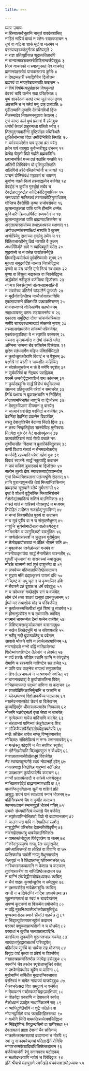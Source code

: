 ```yaml
---
title: ०५५

---
```

व्यास उवाच-  
न हिंस्यात्सर्वभूतानि नानृतं वावदेत्क्वचित्  
नाहितं नाप्रिंयं वाच्यं न स्तेनः स्यात्कदाचन १  
तृणं वा यदि वा शाकं मृदं वा जलमेव च  
परस्यापहरञ्जंतुर्नरकं प्रतिपद्यते २  
न राज्ञः प्रतिगृह्णीयान्न शूद्रात्पतितादपि  
न चान्यस्मादशक्तश्चेन्निंदितान्वर्जयेद्बुधः ३  
नित्यं याचनको न स्यात्पुनस्तं नैव याचयेत्  
प्राणानपहरत्येवं याचकस्तस्य दुर्मतेः ४  
न देवद्रव्यहारी स्याद्विशेषेण द्विजोत्तमः  
ब्रह्मस्वं वा नापहरेदापत्स्वपि कदाचन ५  
न विषं विषमित्याहुर्ब्रह्मस्वं विषमुच्यते  
देवस्वं चापि यत्नेन सदा परिहरेत्ततः ६  
पुष्पं शाकोदकं काष्ठं तथा मूलं फलं तृणम्  
अदत्तानि च न स्तेयं मनुः प्राह प्रजापतिः ७  
गृहीतव्यानि पुष्पाणि देवार्चनविधौ द्विजः  
नैकस्मादेव नियतमननुज्ञाय केवलम् ८  
तृणं काष्ठं फलं पुष्पं प्रकाशं वै हरेद्बुधः  
धर्मार्थं केवलं प्राहुरन्यथा पतितो भवेत् ९  
तिलमुद्गयवादीनां मुष्टिर्ग्राह्या पथिस्थितैः  
क्षुधितैर्नान्यथा विप्रा धर्मादिभिरिति स्थितिः १०  
न धर्मस्यापदेशेन पापं कृत्वा व्रतं चरेत्  
व्रतेन पापं व्यागुह्य कुर्वन्स्त्रीशूद्र दंभनम् ११  
प्रेत्येह चेदृशो विप्रो गर्ह्यते ब्रह्मवादिभिः  
छद्मनाचरितं यच्च व्रतं रक्षांसि गच्छति १२  
अलिंगी लिंगिवेषेण यो वृत्तिमुपतिष्ठति  
सलिगिंनो हरेदेनस्तिर्यग्योनौ च जायते १३  
याचनं योनिसंबंधं सहवासं च भाषणम्  
कुर्वाणः पतते नित्यं तस्माद्यत्नेन वर्जयेत् १४  
देवद्रोहं न कुर्वीत गुरुद्रोहं तथैव च  
देवद्रोहाद्गुरुद्रोहः कोटिकोटिगुणाधिकः १५  
जनापवादो नास्तिक्यं तस्मात्कोटिगुणाधिकम्  
गोभिश्च दैवतैर्विप्रैः कृष्या राजोपसेवया १६  
कुलान्यकुलतां यांति यानि हीनानि धर्म्मतः  
कुविचारैः क्रियालोपैर्वेदानध्ययनेन च १७  
कुलान्यकुलतां यांति ब्राह्मणाऽतिक्रमेण च  
अनृतात्पारदार्याच्च तथाऽभक्ष्यस्य भक्षणात् १८  
अगोत्रधर्म्माचरणात्क्षिप्रं नश्यति वै कुलम्  
अश्रोत्रियेषु दानाच्चा वृषलेषु तथैव च १९  
विहिताचारहीनेषु क्षिप्रं नश्यति वै कुलम्  
अधार्मिकैर्वृते ग्रामे न व्याधिबहुले वसेत् २०  
शूद्रराज्ये च न वसेन्न पाखंडजनैर्वृते  
हिमवद्विंध्ययोर्मध्यं पूर्वपश्चिमयोः शुभम् २१  
मुक्त्वा समुद्रयोर्देशं नान्यत्र निवसेद्द्विजः  
कृष्णो वा यत्र चरति मृगो नित्यं स्वभावतः २२  
पुण्या वा विश्रुता नद्यस्तत्र वा निवसेद्द्विजः  
अर्द्धकोशं नदीकूलं वर्जयित्वा द्विजोत्तमः २३  
नान्यत्र निवसेत्पुण्यं नांत्यजग्रामसन्निधौ  
न संवसेच्च पतितैर्न चांडालैर्न पुल्कसैः २४  
न मूर्खैर्नावलिप्तैश्च नान्यैर्जायावसायिभिः  
एकशय्यासने पंक्तिर्भांडे पक्वान्नमिश्रणम् २५  
यजनाध्यापने योनिस्तथैव सहभोजनम्  
सहाध्यायस्तु दशमः सहयाजनमेव च २६  
एकादश समुद्दिष्टा दोषाः सांकर्यसंस्थिताः  
समीपे चाप्यवस्थानात्पापं संक्रमते नृणाम् २७  
तस्मात्सर्वप्रयत्नेन सांकर्य्यं परिवर्जयेत्  
एकपंक्त्युपविष्टा ये न स्पृशंति परस्परम् २८  
भस्मना कृतमर्य्यादा न तेषां संकरो भवेत्  
अग्निना भस्मना चैव सलिलेन विलेखतः २९  
द्वारेण स्तंभमार्गेण षड्भिः पंक्तिर्विभिद्यते  
न कुर्याच्छुष्कवैराणि विवादं न च पैशुनम् ३०  
परक्षेत्रे गां चरंतीं न चाचक्षीत कर्हिचित्  
न संवसेत्सूचकेन न कं वै मर्मणि स्पृशेत् ३१  
न सूर्यपरिवेषं वा नेंद्रचापं पराह्निकम्  
परस्मै कथयेद्विद्वान्शशिनं वाथ कांचनम् ३२  
न कुर्याद्बहुभिः सार्द्धं विरोधं बंधुभिस्तथा  
आत्मनः प्रतिकूलानि परेषां न समाचरेत् ३३  
तिथिं पक्षस्य न ब्रूयान्नक्षत्राणि न निर्दिशेत्  
नोदक्यामभिभाषेत नाशुचिं वा द्विजोत्तमः ३४  
न देवगुरुविप्राणां दीयमानं तु वारयेत्  
न चात्मानं प्रशंसेद्वा परनिंदां च वर्जयेत् ३५  
वेदनिंदां देवनिंदां प्रयत्नेन विवर्जयेत्  
यस्तु देवानृषींश्चैव वेदान्वा निंदते द्विजः ३६  
न तस्य निष्कृतिर्दृष्टा शास्त्रेष्विह मुनीश्वराः  
निंदयेद्वा गुरुं देवं वेदं वासोपबृंहणम् ३७  
कल्पकोटिशतं साग्रं रौरवे पच्यते नरः  
तूष्णीमासीत निंदायां न ब्रूयात्किंचिदुत्तरम् ३८  
कर्णौ पिधाय गंतव्यं न चैनमवलोकयेत्  
वर्ज्जयेद्वै रहस्यानि परेषां गर्हणं बुधः ३९  
विवादं स्वजनैः सार्द्धं नकुर्य्याद्वै कदाचन  
न पापं पापिनां ब्रूयादपापं वा द्विजोत्तमः ४०  
सत्येन तुल्यो दोषः स्यादसत्याद्दोषवान्भवेत्  
नृणां मिथ्याभिशस्तानां पतंत्यश्रूणि रोदनात् ४१  
तानि पुत्रान्पशून्घ्नंति तेषां मिथ्याभिशंसिनाम्  
ब्रह्महत्या सुरापाने स्तेये गुर्वंगनागमे ४२  
दृष्टं वै शोधनं वृद्धैर्नास्ति मिथ्याभिशंसने  
नेक्षेतोद्यंतमादित्यं शशिनं वाऽनिमित्ततः ४३  
नास्तं यांतं न वारिस्थं नोपस्पृष्टं न मध्यगम्  
तिरोहितं समीक्षेत नादर्शाद्यनुगामिनम् ४४  
न नग्नां स्त्रियमीक्षेत पुरुषं वा कदाचन  
न च मूत्रं पुरीषं वा न च संसृष्टमैथुनम् ४५  
नाशुचिः सूर्यसोमादीन्ग्रहानालोकयेद्बुधः  
नाभिभाषेत च परमुच्छिष्टो वावगुंठितः ४६  
न पश्येत्प्रेतसंस्पर्शं न क्रुद्धस्य गुरोर्मुखम्  
न तैलोदकयोश्छायां न पंक्तिं भोजने सति ४७  
न मुक्तबंधनं पश्येन्नोन्मत्तं गजमेव वा  
नाश्नीयाद्भार्यया सार्द्धं नैनामीक्षेत चाश्नतीम् ४८  
क्षुवतीं जृंभमाणां वा नासनस्थां यथासुखम्  
नोदके चात्मनो रूपं शुभं वाशुभमेव वा ४९  
न लंघयेच्च मतिमान्नाधितिष्ठेत्कदाचन  
न शूद्राय मतिं दद्यात्कृसरं पायसं दधि ५०  
नोच्छिष्टं वा मधु घृतं न च कृष्णाजिनं हविः  
न चैवास्मै व्रतं ब्रूयान्न च धर्मं वदेद्बुधः ५१  
न च क्रोधवशं गच्छेद्द्वेषं रागं च वर्जयेत्  
लोभं दंभं तथा शाठ्यं ह्यसूयां ज्ञानकुत्सनम् ५२  
ईर्ष्यां मदं तथाशोकं मोहं च परिवर्जयेत्  
न कुर्यात्कस्यचित्पीडां सुतं शिष्यं तु ताडयेत् ५३  
न हीनानुपसेवेत न च तृष्णामतिः क्वचित्  
नात्मानं चावमन्येत दैन्यं यत्नेन वर्जयेत् ५४  
न विशिष्टमसत्कुर्यान्नात्मानं वासनाद्बुधः  
न नखेन लिखेद्भूमिं गां च संवेशयन्नहि ५५  
न नदीषु नदीं ब्रूयात्पर्वतेषु च पर्वतान्  
आवासे भोजने वापि न त्यजेत्सहयायिनम् ५६  
नावगाहेदपो नग्नो वह्निं नातिव्रजेत्तथा  
शिरोभ्यंगावशिष्टेन तैलेनांगं न लेपयेत् ५७  
न सर्प शस्त्रैः क्रीडेत स्वानि खानि न संस्पृशेत्  
रोमाणि च रहस्यानि नाशिष्टेन सह व्रजेत् ५८  
न पाणि पाद वाङ्नेत्र चापल्यं समुपाश्रयेत्  
न शिश्नोदरचापल्यं न च श्रवणयोः क्वचित् ५९  
न चांगनखवाद्यं वै कुर्यान्नांजलिना पिबेत्  
नाभिहन्याज्जलं पद्भ्यां पाणिना वा कदाचन ६०  
न शातयेदिष्टिकाभिर्मूलानि च फलानि च  
न म्लेच्छभाषणं शिक्षेन्नाकर्षेच्च पदासनम् ६१  
नखभेदनमास्फोटं छेदनं वा विलेखनम्  
कुर्य्याद्विमर्द्दनं धीमान्नाकस्मादेव निष्फलम् ६२  
नोत्संगे भक्षयेद्भक्ष्यं वृथा चेष्टां न चाचरेत्  
न नृत्येदथवा गायेन्न वादित्राणि वादयेत् ६३  
न संहताभ्यां पाणिभ्यां कंडूयेदात्मनः शिरः  
न लौकिकैस्तवैर्देवांस्तोषयेद्वाक्पतेरपि ६४  
नाक्षैः क्रीडेन्न धावेत नाप्सु विण्मूत्रमाचरेत्  
नोच्छिष्टः संविशेन्नित्यं न नग्नः स्नानमाचरेत् ६५  
न गच्छंस्तु पठेद्वापि न चैव स्वशिरः स्पृशेत्  
न दंतैर्नखरोमाणि च्छिंद्यात्सुप्तं न बोधयेत् ६६  
नाबालातपमासेवेत्प्रेतधूमं विवर्जयेत्  
नैव स्वप्याच्छून्यगेहे स्वयं नोपानहौ हरेत् ६७  
नाकारणाद्वा निष्ठीवेन्न बाहुभ्यां नदीं तरेत्  
न पादक्षालनं कुर्यात्पादेनैव कदाचन ६८  
नाग्नौ प्रतापयेत्पादौ न कांस्ये धावयेद्बुधः  
नाभिप्रसारयेद्देवं ब्राह्मणान्गामथापि वा ६९  
वाय्वग्निनृपविप्रान्वा सूर्यं वा शशिनं प्रति  
अशुद्धः शयनं पानं स्वाध्यायं स्नान भोजनम् ७०  
बहिर्निष्क्रमणं चैव न कुर्वीत कदाचन  
स्वप्नमध्ययनं स्नानमुद्वर्तं भोजनं गतिम् ७१  
उभयोः संध्ययोर्नित्यं मध्याह्ने चैव वर्जयेत्  
न स्पृशेत्पाणिनोच्छिष्टो विप्रो गो ब्राह्मणानलान् ७२  
न चालनं पदा वापि न देवप्रतिमां स्पृशेत्  
नाशुद्धोग्निं परिचरेन्न देवान्कीर्तयेदृषीन् ७३  
नावगाहेदगाधांबु धावयेन्नाऽनिमित्ततः  
न वामहस्तेनोद्धृत्य पिबेद्वक्त्रेण वा जलम् ७४  
नोत्तरेदनुपस्पृश्य नाप्सु रेतः समुत्सृजेत्  
अमेध्यालिप्तमर्हं वा लोहितं वा विषाणि वा ७५  
व्यतिक्रामेन्न स्रवंतीं नाप्सु मैथुनमाचरेत्  
चैत्यवृक्षं न वै छिंद्यान्नाप्सु ष्ठीवनमाचरेत् ७६  
नास्थिभस्मकपालानि न केशान्न च कंटकान्  
तुषांगारकरीषं वा नाधितिष्ठेत्कदाचन ७७  
न चाग्निं लंघयेद्धीमान्नोपदध्यादधः क्वचित्  
न चैनं पादतः कुर्य्याच्छूर्पेण न धमेद्बुधः ७८  
न वृक्षमवरोहेत नावेक्षेताशुचिः क्वचित्  
अग्नौ न च क्षिपेदग्निं नाद्भिः प्रशमयेत्तथा ७९  
सुहृन्मरणमात्रं वा स्वयं न श्रावयेत्परान्  
अपण्यं कूटपण्यं वा विक्रयेन प्रयोजयेत् ८०  
न वह्निं मुखनिःश्वासैर्ज्वालयेन्नाशुचिर्बुधः  
पुण्यस्थानोदकस्थाने सीमांतं वाहयेन्न तु ८१  
न भिंद्यात्पूर्वसमयमभ्युपेतं कदाचन  
परस्परं पशून्व्याघ्रान्पक्षिणो न च योधयेत् ८२  
परबाधां न कुर्वीत जलवातातपादिभिः  
कारयित्वा सुकर्माणि गुरून्पश्चान्न वंचयेत् ८३  
सायंप्रातर्गृहद्वारान्रक्षार्थं परिघट्टयेत्  
बहिर्माल्यं सुगंधिं वा भार्यया सह भोजनम् ८४  
विगृह्य वादं कृत्वा वा प्रवेशं च विवर्जयेत्  
नखादन्ब्राह्मणस्तिष्ठेन्न जल्पेद्वा हसेद्बुधः ८५  
स्वमग्निं चैव हस्तेन स्पृशेन्नाप्सुचिरं वसेत्  
न पक्षकेणोपधमेन्न शूर्पेण च पाणिना ८६  
मुखेनाग्निं समिंधीत मुखादग्निरजायत  
परस्त्रियं न भाषेत नायाज्यं याजयेद्बुधः ८७  
नैकश्चरेत्सदा विप्रः समुदायं च वर्जयेत्  
न देवायतनं गच्छेत्कदाचिद्वाऽप्रदक्षिणम् ८८  
न पीडयेद्वा वस्त्राणि न देवायतने स्वपेत्  
नैकोध्वानं प्रपद्येत नाधार्मिकजनै सह ८९  
न व्याधिदूषितैर्वापि न शूद्रैः पतितेन वा  
नोपानद्वर्जितो वाथ जलादिरहितस्तथा ९०  
न वर्त्मनि चितिं वाममतिक्रामेत्क्वचिद्द्विजः  
न निंदेद्योगिनः सिद्धान्व्रतिनो वा यतींस्तथा ९१  
देवतायतनं प्राज्ञा देवानां चैव सत्रिणाम्  
नाक्रामेत्कामतश्छायां ब्राह्मणानां च गोरपि ९२  
स्वां तु नाक्रामयेच्छायां पतिताद्यैर्न रोगिभिः  
नांगारभस्मकेशादिष्वधितिष्ठेत्कदाचन ९३  
वर्जयेन्मार्जनी रेणुं स्नानवस्त्र घटोदकम्  
न भक्षयेदभक्ष्याणि नापेयं च पिबेद्द्विजः ९४  
इति श्रीपाद्मे महापुराणे स्वर्गखंडे पंचपंचाशत्तमोऽध्यायः ५५